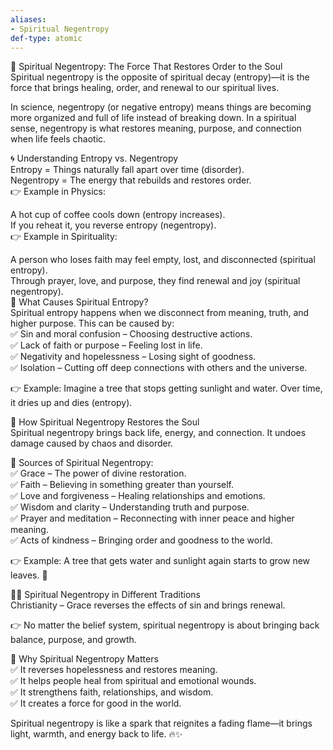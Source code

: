 ```yaml
---
aliases:
- Spiritual Negentropy
def-type: atomic
---
```

   
🌟 Spiritual Negentropy: The Force That Restores Order to the Soul   
Spiritual negentropy is the opposite of spiritual decay (entropy)—it is the force that brings healing, order, and renewal to our spiritual lives.   
   
In science, negentropy (or negative entropy) means things are becoming more organized and full of life instead of breaking down. In a spiritual sense, negentropy is what restores meaning, purpose, and connection when life feels chaotic.   
   
🌀 Understanding Entropy vs. Negentropy   
Entropy = Things naturally fall apart over time (disorder).   
Negentropy = The energy that rebuilds and restores order.   
👉 Example in Physics:   
   
A hot cup of coffee cools down (entropy increases).   
If you reheat it, you reverse entropy (negentropy).   
👉 Example in Spirituality:   
   
A person who loses faith may feel empty, lost, and disconnected (spiritual entropy).   
Through prayer, love, and purpose, they find renewal and joy (spiritual negentropy).   
🔆 What Causes Spiritual Entropy?   
Spiritual entropy happens when we disconnect from meaning, truth, and higher purpose. This can be caused by:   
✅ Sin and moral confusion – Choosing destructive actions.   
✅ Lack of faith or purpose – Feeling lost in life.   
✅ Negativity and hopelessness – Losing sight of goodness.   
✅ Isolation – Cutting off deep connections with others and the universe.   
   
👉 Example: Imagine a tree that stops getting sunlight and water. Over time, it dries up and dies (entropy).   
   
🌱 How Spiritual Negentropy Restores the Soul   
Spiritual negentropy brings back life, energy, and connection. It undoes damage caused by chaos and disorder.   
   
🔹 Sources of Spiritual Negentropy:   
✅ Grace – The power of divine restoration.   
✅ Faith – Believing in something greater than yourself.   
✅ Love and forgiveness – Healing relationships and emotions.   
✅ Wisdom and clarity – Understanding truth and purpose.   
✅ Prayer and meditation – Reconnecting with inner peace and higher meaning.   
✅ Acts of kindness – Bringing order and goodness to the world.   
   
👉 Example: A tree that gets water and sunlight again starts to grow new leaves. 🌱   
   
🧘‍♂️ Spiritual Negentropy in Different Traditions   
Christianity – Grace reverses the effects of sin and brings renewal.   
   
👉 No matter the belief system, spiritual negentropy is about bringing back balance, purpose, and growth.   
   
🌌 Why Spiritual Negentropy Matters   
✅ It reverses hopelessness and restores meaning.   
✅ It helps people heal from spiritual and emotional wounds.   
✅ It strengthens faith, relationships, and wisdom.   
✅ It creates a force for good in the world.   
   
Spiritual negentropy is like a spark that reignites a fading flame—it brings light, warmth, and energy back to life. 🔥✨